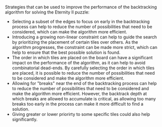 Strategies that can be used to improve the performance of the backtracking algorithm for solving the Eternity II puzzle:

- Selecting a subset of the edges to focus on early in the backtracking process can help to reduce the number of possibilities that need to be considered, which can make the algorithm more efficient.
- Introducing a growing non-linear constraint can help to guide the search by prioritizing the placement of certain tiles over others. As the algorithm progresses, the constraint can be made more strict, which can help to ensure that the best possible solution is found.
- The order in which tiles are placed on the board can have a significant impact on the performance of the algorithm, as it can help to avoid combinatorial dead-ends. By carefully selecting the order in which tiles are placed, it is possible to reduce the number of possibilities that need to be considered and make the algorithm more efficient.
- Allowing for "breaks" near the end of the backtracking process can help to reduce the number of possibilities that need to be considered and make the algorithm more efficient. However, the backtrack depth at which breaks are allowed to accumulate is critical, as allowing too many breaks too early in the process can make it more difficult to find a solution.
- Giving greater or lower priorirty to some specific tiles could also help significantly.
